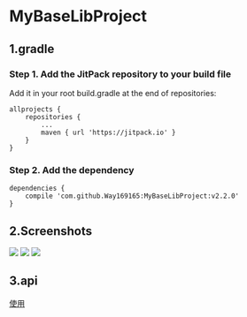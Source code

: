 # MyBaseLibProject
## 1.gradle
### Step 1. Add the JitPack repository to your build file
Add it in your root build.gradle at the end of repositories:
```
allprojects {
    repositories {
        ...
        maven { url 'https://jitpack.io' }
    }
}
```
### Step 2. Add the dependency
```
dependencies {
    compile 'com.github.Way169165:MyBaseLibProject:v2.2.0'
}
```
## 2.Screenshots
![](https://github.com/Way169165/MyBaseLibProject/blob/master/screenshots/screenshot1.gif)
![](https://github.com/Way169165/MyBaseLibProject/blob/master/screenshots/screenshot2.gif)
![](https://github.com/Way169165/MyBaseLibProject/blob/master/screenshots/screenshot3.gif)
## 3.api
[使用](https://github.com/Way169165/MyBaseLibProject/tree/master/app/src/main/java/com/xgw/mybaselibproject)